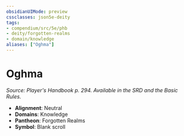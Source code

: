 ```yaml
---
obsidianUIMode: preview
cssclasses: json5e-deity
tags:
- compendium/src/5e/phb
- deity/forgotten-realms
- domain/knowledge
aliases: ["Oghma"]
---
```

# Oghma
*Source: Player's Handbook p. 294. Available in the SRD and the Basic Rules.* 

- **Alignment**: Neutral
- **Domains**: Knowledge
- **Pantheon**: Forgotten Realms
- **Symbol**: Blank scroll